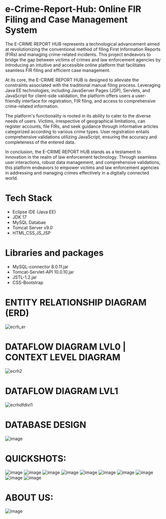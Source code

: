# e-Crime-Report-Hub: Online FIR Filing and Case Management System
The E-CRIME REPORT HUB represents a technological advancement aimed at revolutionizing the conventional method of filing First Information Reports (FIRs) and managing crime-related incidents. This project endeavors to bridge the gap between victims of crimes and law enforcement agencies by introducing an intuitive and accessible online platform that facilitates seamless FIR filing and efficient case management.

At its core, the E-CRIME REPORT HUB is designed to alleviate the constraints associated with the traditional manual filing process. Leveraging Java EE technologies, including JavaServer Pages (JSP), Servlets, and JavaScript for client-side validation, the platform offers users a user-friendly interface for registration, FIR filing, and access to comprehensive crime-related information.

The platform's functionality is rooted in its ability to cater to the diverse needs of users. Victims, irrespective of geographical limitations, can register accounts, file FIRs, and seek guidance through informative articles categorized according to various crime types. User registration entails comprehensive validations utilizing JavaScript, ensuring the accuracy and completeness of the entered data.

	

In conclusion, the E-CRIME REPORT HUB stands as a testament to innovation in the realm of law enforcement technology. Through seamless user interactions, robust data management, and comprehensive validations, this platform endeavors to empower victims and law enforcement agencies in addressing and managing crimes effectively in a digitally connected world.


# Tech Stack
* Eclipse IDE (Java EE)
* JDK 17
* MySQL Databae
* Tomcat Server v9.0
* HTML,CSS,JS,JSP

# Libraries and packages
* MySQL-connector 8.0.11.jar
* Tomcat-Servlet-API 10.0.10.jar
* JSTL-1.2.jar
* CSS-Bootstrap

# ENTITY RELATIONSHIP DIAGRAM (ERD)
![ecrh_er](https://github.com/Salvik24Bhowal/e-Crime-Report-Hub/assets/67736824/ced29c04-aaff-4031-afd8-199a1a4324da)
# DATAFLOW DIAGRAM LVL0 | CONTEXT LEVEL DIAGRAM
![ecrh2](https://github.com/Salvik24Bhowal/e-Crime-Report-Hub/assets/67736824/3c09c9be-ea2c-499f-a805-354c3bb315a1)
# DATAFLOW DIAGRAM LVL1
![ecrhdfdlvl1](https://github.com/Salvik24Bhowal/e-Crime-Report-Hub/assets/67736824/f33e19dd-9871-4b7d-9b16-2d635dcfd8d6)
# DATABASE DESIGN
![image](https://github.com/Salvik24Bhowal/e-Crime-Report-Hub/assets/67736824/cf5df120-8a8e-43b6-9e26-f9c267d06c49)


# QUICKSHOTS:
![image](https://github.com/Salvik24Bhowal/e-Crime-Report-Hub/assets/67736824/9217512b-6b57-49ef-b47e-5e96edee5a67)
![image](https://github.com/Salvik24Bhowal/e-Crime-Report-Hub/assets/67736824/1adb0f1a-23cc-443f-91b8-65983b993d5e)
![image](https://github.com/Salvik24Bhowal/e-Crime-Report-Hub/assets/67736824/2a6e6bf9-b70b-4d83-ac7b-e5a5a3187bfc)
![image](https://github.com/Salvik24Bhowal/e-Crime-Report-Hub/assets/67736824/b4c95ea8-3d48-422b-ad24-ff68dfa7e3aa)
![image](https://github.com/Salvik24Bhowal/e-Crime-Report-Hub/assets/67736824/fbe78f93-9592-4bce-9749-ee7d21afb05c)
![image](https://github.com/Salvik24Bhowal/e-Crime-Report-Hub/assets/67736824/f4a02edd-924f-4a9d-8642-2bf0b0ef7c6a)
![image](https://github.com/Salvik24Bhowal/e-Crime-Report-Hub/assets/67736824/41cc11d2-8ada-4af7-956f-2aacb1a9af2a)
![image](https://github.com/Salvik24Bhowal/e-Crime-Report-Hub/assets/67736824/da27eb0e-8f05-4cc4-9e75-fb9451233a64)
![image](https://github.com/Salvik24Bhowal/e-Crime-Report-Hub/assets/67736824/3961a0bf-0749-4c2c-a014-615e464e970d)
![image](https://github.com/Salvik24Bhowal/e-Crime-Report-Hub/assets/67736824/4a1fbc5b-d65e-4582-8c5d-dacca958d170)


# ABOUT US:
![image](https://github.com/Salvik24Bhowal/e-Crime-Report-Hub/assets/67736824/a43f0955-e6ed-4de0-8f22-eed686334287)
